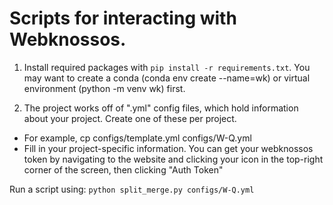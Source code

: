 # Scripts for interacting with Webknossos.

1. Install required packages with `pip install -r requirements.txt`. You may want to create a conda (conda env create --name=wk) or virtual environment (python -m venv wk) first.

2. The project works off of ".yml" config files, which hold information about your project. Create one of these per project.
- For example, cp configs/template.yml configs/W-Q.yml
- Fill in your project-specific information. You can get your webknossos token by navigating to the website and clicking your icon in the top-right corner of the screen, then clicking "Auth Token"

Run a script using: `python split_merge.py configs/W-Q.yml`


